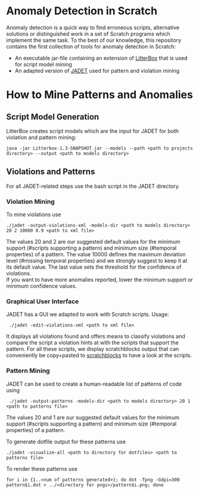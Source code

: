 # Anomaly Detection in Scratch

Anomaly detection is a quick way to find erroneous scripts, alternative solutions or distinguished work in a set of Scratch programs which implement the same task. To the best of our knowledge, this repository contains the first collection of tools for anomaly detection in Scratch: 
- An executable jar-file containing an extension of [LitterBox](https://github.com/se2p/LitterBox/) that is used for script model mining
- An adapted version of [JADET](https://www.st.cs.uni-saarland.de/models/jadet/) used for pattern and violation mining


# How to Mine Patterns and Anomalies
## Script Model Generation
LitterBox creates script models which are the input for JADET for both violation and pattern mining:
```
java -jar Litterbox-1.3-SNAPSHOT.jar --models --path <path to projects directory> --output <path to models directory>
```
## Violations and Patterns
For all JADET-related steps use the bash script in the JADET directory.  
### Violation Mining
To mine violations use 
```
./jadet -output-violations-xml -models-dir <path to models directory> 20 2 10000 0.9 <path to xml file>

```
The values 20 and 2 are our suggested default values for the minimum support 
(#scripts supporting a pattern) and minimum size (#temporal properties) of a pattern.
The value 10000 defines the maximum deviation level (#missing temporal properties) 
and we strongly suggest to keep it at its default value. The last value sets the
threshold for the confidence of violations.  
If you want to have more anomalies reported, lower the minimum support or minimum
confidence values.

### Graphical User Interface
JADET has a GUI we adapted to work with Scratch scripts. Usage:
```
 ./jadet -edit-violations-xml <path to xml file>
```
 It displays all violations 
 found and offers means to classify violations and compare the script a violation 
 hints at with the scripts that support the pattern. For all these scripts, we
 display scratchblocks output that can conveniently be copy+pasted to [scratchblocks](https://scratchblocks.github.io) to have a look at the scripts. 

### Pattern Mining
JADET can be used to create a human-readable list of patterns of code using
```
 ./jadet -output-patterns -models-dir <path to models directory> 20 1 <path to patterns file>
```
The values 20 and 1 are our suggested default values for the minimum support 
(#scripts supporting a pattern) and minimum size (#temporal properties) of a pattern.

To generate dotfile output for these patterns use
```
./jadet -visualize-all <path to directory for dotfiles> <path to patterns file> 
```
To render these patterns use
```
for i in {1..<num of patterns generated>}; do dot -Tpng -Gdpi=300 pattern$i.dot > ../<directory for pngs>/pattern$i.png; done
```

